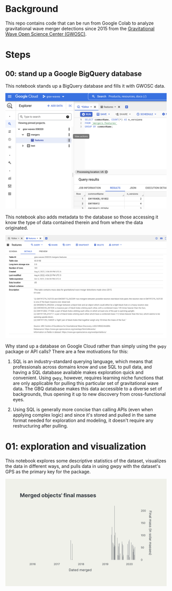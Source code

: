 # Background

This repo contains code that can be run from Google Colab to analyze gravitational wave merger detections since 2015 from the [Gravitational Wave Open Science Center (GWOSC)](https://www.gw-openscience.org/).

# Steps

## 00: stand up a Google BigQuery database

This notebook stands up a BigQuery database and fills it with GWOSC data.

![](img/gbq_q.png)

This notebook also adds metadata to the database so those accessing it know the type of data contained therein and from where the data originated.

![](img/gbq_desc.png)

Why stand up a database on Google Cloud rather than simply using the `gwpy` package or API calls? There are a few motivations for this:

1. SQL is an industry-standard querying language, which means that professionals across domains know and use SQL to pull data, and having a SQL database available makes exploration quick and convenient. Using `gwpy`, however, requires learning niche functions that are only applicable for pulling this particular set of gravitational wave data. The GBQ database makes this data accessible to a diverse set of backgrounds, thus opening it up to new discovery from cross-functional eyes.

2. Using SQL is generally more concise than calling APIs (even when applying complex logic) and since it's stored and pulled in the same format needed for exploration and modeling, it doesn't require any restructuring after pulling.

# 01: exploration and visualization

This notebook explores some descriptive statistics of the dataset, visualizes the data in different ways, and pulls data in using gwpy with the dataset's GPS as the primary key for the package.

![](img/01_final_masses.png)


